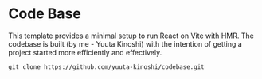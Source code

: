 # Code Base

This template provides a minimal setup to run React on Vite with HMR. The codebase is built (by me - Yuuta Kinoshi) with the intention of getting a project started more efficiently and effectively.

```
git clone https://github.com/yuuta-kinoshi/codebase.git
```

